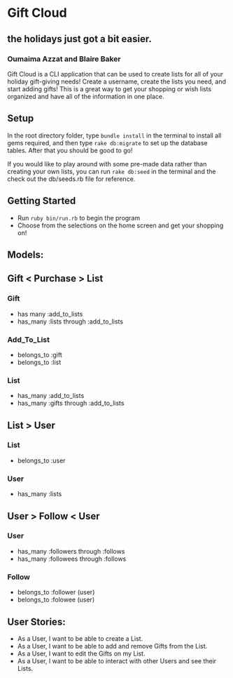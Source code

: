 # Gift Cloud
## the holidays just got a bit easier.

### Oumaima Azzat and Blaire Baker

Gift Cloud is a CLI application that can be used to create lists for all of your holiday gift-giving needs! Create a username, create the lists you need, and start adding gifts! This is a great way to get your shopping or wish lists organized and have all of the information in one place. 

## Setup

In the root directory folder, type `bundle install` in the terminal to install all gems required, and then type `rake db:migrate` to set up the database tables. After that you should be good to go!

If you would like to play around with some pre-made data rather than creating your own lists, you can run `rake db:seed` in the terminal and the check out the db/seeds.rb file for reference.

## Getting Started

* Run `ruby bin/run.rb` to begin the program
* Choose from the selections on the home screen and get your shopping on!

## Models: 

## Gift < Purchase > List

### Gift 
* has many :add_to_lists
* has_many :lists through :add_to_lists

### Add_To_List
* belongs_to :gift
* belongs_to :list

### List
* has_many :add_to_lists
* has_many :gifts through :add_to_lists

## List > User

### List
* belongs_to :user

### User
* has_many :lists

## User > Follow < User

### User
* has_many :followers through :follows
* has_many :followees through :follows

### Follow
* belongs_to :follower (user)
* belongs_to :folowee (user)

## User Stories:
* As a User, I want to be able to create a List. 
* As a User, I want to be able to add and remove Gifts from the List.
* As a User, I want to edit the Gifts on my List. 
* As a User, I want to be able to interact with other Users and see their Lists.


